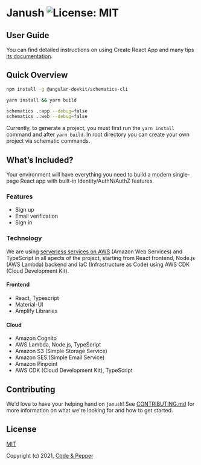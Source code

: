 # Janush ![License: MIT](https://img.shields.io/badge/License-MIT-green.svg)

## User Guide

You can find detailed instructions on using Create React App and many tips [its documentation](https://codeandpepper.github.io/janush/).


## Quick Overview


```sh
npm install -g @angular-devkit/schematics-cli

yarn install && yarn build

schematics .:app --debug=false
schematics .:web --debug=false
```

Currently, to generate a project, you must first  run the `yarn install` command and after `yarn build`. In root directory you can create your own project via schematic commands.

## What’s Included?

Your environment will have everything you need to build a modern single-page React app with built-in Identity/AuthN/AuthZ features.

### Features

* Sign up
* Email verification
* Sign in

### Technology

We are using [serverless services on AWS](https://aws.amazon.com/serverless/#Serverless_Services_on_AWS) (Amazon Web Services) and TypeScript in all apects of the project, starting from React frontend, Node.js (AWS Lambda) backend and IaC (Infrastructure as Code) using AWS CDK (Cloud Development Kit).

#### Frontend
* React, Typescript
* Material-UI
* Amplify Libraries

#### Cloud
* Amazon Cognito
* AWS Lambda, Node.js, TypeScript
* Amazon S3 (Simple Storage Service)
* Amazon SES (Simple Email Service)
* Amazon Pinpoint
* AWS CDK (Cloud Development Kit), TypeScript

## Contributing

We'd love to have your helping hand on `janush`! See [CONTRIBUTING.md](CONTRIBUTING.md) for more information on what we're looking for and how to get started.

## License

[MIT](https://opensource.org/licenses/MIT)

Copyright (c) 2021, [Code & Pepper](https://codeandpepper.com/)
